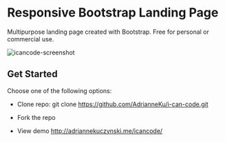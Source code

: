 # Responsive Bootstrap Landing Page
Multipurpose landing page created with Bootstrap. Free for personal or commercial use.

![icancode-screenshot](https://cloud.githubusercontent.com/assets/17210875/25600292/a84f67ea-2ea8-11e7-97d2-375dd01dce27.png)

## Get Started
Choose one of the following options:

* Clone repo: git clone https://github.com/AdrianneKu/i-can-code.git

* Fork the repo

* View demo http://adriannekuczynski.me/icancode/
